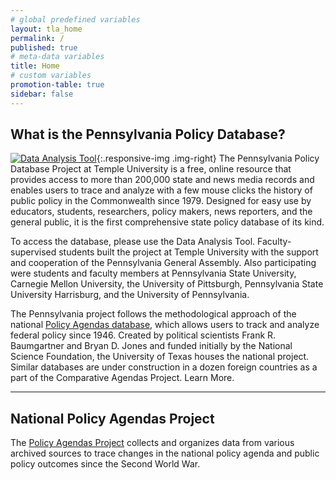 ```yaml
---
# global predefined variables
layout: tla_home
permalink: /
published: true
# meta-data variables
title: Home
# custom variables
promotion-table: true
sidebar: false
---
```

## What is the Pennsylvania Policy Database?
[![Data Analysis Tool]({{site.baseurl}}/media/data-analysis.png)](http://policydb.temple.edu/PAPolicy/analysis.spg){:.responsive-img .img-right}
The Pennsylvania Policy Database Project at Temple University is a free, online resource that provides access to more than 200,000  state and news media records and enables users to trace and analyze with a few mouse clicks the history of public policy in the Commonwealth since 1979.  Designed for easy use by educators, students, researchers, policy makers, news reporters, and the general public, it is the first comprehensive state policy database of its kind.

To access the database, please use the Data Analysis Tool. Faculty-supervised students built the project at Temple University with the support and cooperation of the Pennsylvania General Assembly. Also participating were students and faculty members at Pennsylvania State University, Carnegie Mellon University, the University of Pittsburgh, Pennsylvania State University Harrisburg, and the University of Pennsylvania.

The Pennsylvania project follows the methodological approach of the national [Policy Agendas database](www.policyagendas.org), which allows users to track and analyze federal policy since 1946. Created by political scientists Frank R. Baumgartner and Bryan D. Jones and funded initially by the National Science Foundation, the University of Texas houses the national project. Similar databases are under construction in a dozen foreign countries as a part of the Comparative Agendas Project. Learn More.

___

## National Policy Agendas Project
The [Policy Agendas Project](http://www.policyagendas.org/) collects and organizes data from various archived sources to trace changes in the national policy agenda and public policy outcomes since the Second World War.
